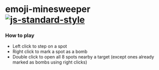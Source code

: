 # emoji-minesweeper [![js-standard-style](https://img.shields.io/badge/code%20style-standard-brightgreen.svg?style=flat)](https://github.com/feross/standard)

### How to play

- Left click to step on a spot
- Right click to mark a spot as a bomb
- Double click to open all 8 spots nearby a target (except ones already marked as bombs using right clicks)
